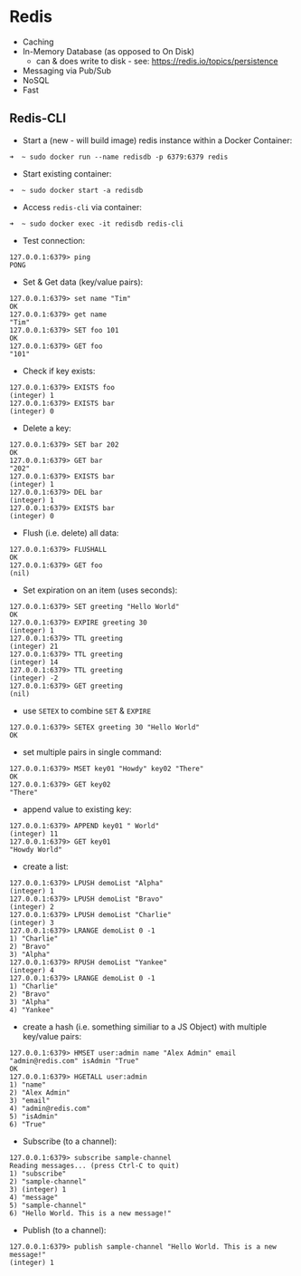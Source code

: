 # Redis

 - Caching
 - In-Memory Database (as opposed to On Disk)
   - can & does write to disk - see: https://redis.io/topics/persistence
 - Messaging via Pub/Sub
 - NoSQL
 - Fast 

## Redis-CLI

- Start a (new - will build image) redis instance within a Docker Container:
```
➜  ~ sudo docker run --name redisdb -p 6379:6379 redis
```
- Start existing container:
```
➜  ~ sudo docker start -a redisdb
```

- Access `redis-cli` via container:
```
➜  ~ sudo docker exec -it redisdb redis-cli
```

- Test connection:
```
127.0.0.1:6379> ping
PONG
```

- Set & Get data (key/value pairs):
```
127.0.0.1:6379> set name "Tim"
OK
127.0.0.1:6379> get name
"Tim"
127.0.0.1:6379> SET foo 101
OK
127.0.0.1:6379> GET foo
"101"
```

- Check if key exists:
```
127.0.0.1:6379> EXISTS foo
(integer) 1
127.0.0.1:6379> EXISTS bar
(integer) 0
```

- Delete a key:
```
127.0.0.1:6379> SET bar 202
OK
127.0.0.1:6379> GET bar
"202"
127.0.0.1:6379> EXISTS bar
(integer) 1
127.0.0.1:6379> DEL bar
(integer) 1
127.0.0.1:6379> EXISTS bar
(integer) 0
```

- Flush (i.e. delete) all data:
```
127.0.0.1:6379> FLUSHALL
OK
127.0.0.1:6379> GET foo
(nil)
```

- Set expiration on an item (uses seconds):
```
127.0.0.1:6379> SET greeting "Hello World"
OK
127.0.0.1:6379> EXPIRE greeting 30
(integer) 1
127.0.0.1:6379> TTL greeting
(integer) 21
127.0.0.1:6379> TTL greeting
(integer) 14
127.0.0.1:6379> TTL greeting
(integer) -2
127.0.0.1:6379> GET greeting
(nil)
```

- use `SETEX` to combine `SET` & `EXPIRE`
```
127.0.0.1:6379> SETEX greeting 30 "Hello World"
OK
```

- set multiple pairs in single command:
```
127.0.0.1:6379> MSET key01 "Howdy" key02 "There"
OK
127.0.0.1:6379> GET key02
"There"
```

- append value to existing key:
```
127.0.0.1:6379> APPEND key01 " World"
(integer) 11
127.0.0.1:6379> GET key01
"Howdy World"
```

- create a list:
```
127.0.0.1:6379> LPUSH demoList "Alpha"
(integer) 1
127.0.0.1:6379> LPUSH demoList "Bravo"
(integer) 2
127.0.0.1:6379> LPUSH demoList "Charlie"
(integer) 3
127.0.0.1:6379> LRANGE demoList 0 -1
1) "Charlie"
2) "Bravo"
3) "Alpha"
127.0.0.1:6379> RPUSH demoList "Yankee"
(integer) 4
127.0.0.1:6379> LRANGE demoList 0 -1
1) "Charlie"
2) "Bravo"
3) "Alpha"
4) "Yankee"
```

- create a hash (i.e. something similiar to a JS Object) with multiple key/value pairs:
```
127.0.0.1:6379> HMSET user:admin name "Alex Admin" email "admin@redis.com" isAdmin "True"
OK
127.0.0.1:6379> HGETALL user:admin
1) "name"
2) "Alex Admin"
3) "email"
4) "admin@redis.com"
5) "isAdmin"
6) "True"
```


- Subscribe (to a channel):
```
127.0.0.1:6379> subscribe sample-channel
Reading messages... (press Ctrl-C to quit)
1) "subscribe"
2) "sample-channel"
3) (integer) 1
4) "message"
5) "sample-channel"
6) "Hello World. This is a new message!"
```
- Publish (to a channel):
```
127.0.0.1:6379> publish sample-channel "Hello World. This is a new message!"
(integer) 1
```